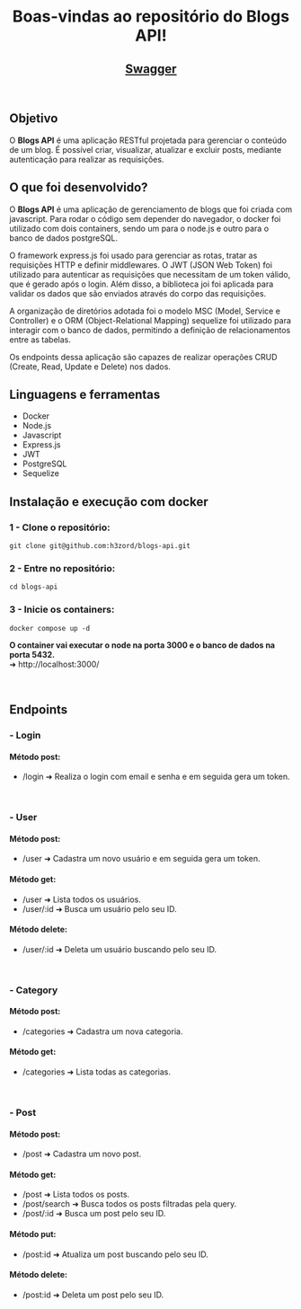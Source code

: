 <h1 align="center">Boas-vindas ao repositório do Blogs API!</h1>

<h2 align="center">
  <a href="https://blogs-api.up.railway.app/doc" target="_blank">
    Swagger
  </a>
</h2>
<br/>

## Objetivo

O <strong>Blogs API</strong> é uma aplicação RESTful projetada para gerenciar o conteúdo de um blog. É possível criar, visualizar, atualizar e excluir posts, mediante autenticação para realizar as requisições.

## O que foi desenvolvido?

O <strong>Blogs API</strong> é uma aplicação de gerenciamento de blogs que foi criada com javascript. Para rodar o código sem depender do navegador, o docker foi utilizado com dois containers, sendo um para o node.js e outro para o banco de dados postgreSQL.

O framework express.js foi usado para gerenciar as rotas, tratar as requisições HTTP e definir middlewares. O JWT (JSON Web Token) foi utilizado para autenticar as requisições que necessitam de um token válido, que é gerado após o login. Além disso, a biblioteca joi foi aplicada para validar os dados que são enviados através do corpo das requisições.

A organização de diretórios adotada foi o modelo MSC (Model, Service e Controller) e o ORM (Object-Relational Mapping) sequelize foi utilizado para interagir com o banco de dados, permitindo a definição de relacionamentos entre as tabelas.

Os endpoints dessa aplicação são capazes de realizar operações CRUD (Create, Read, Update e Delete) nos dados.

## Linguagens e ferramentas
- Docker
- Node.js
- Javascript
- Express.js
- JWT
- PostgreSQL
- Sequelize

## Instalação e execução com docker

### 1 - Clone o repositório:
```
git clone git@github.com:h3zord/blogs-api.git
```

### 2 - Entre no repositório:
```
cd blogs-api
```

### 3 - Inicie os containers:
```
docker compose up -d
```

<strong>O container vai executar o node na porta 3000 e o banco de dados na porta 5432.</strong>
<br/>
➜ http://localhost:3000/

<br/>

## Endpoints

### - Login
#### Método post:
- /login ➜ Realiza o login com email e senha e em seguida gera um token.

<br/>

### - User
#### Método post:
- /user ➜ Cadastra um novo usuário e em seguida gera um token.

#### Método get:
- /user ➜ Lista todos os usuários.
- /user/:id ➜ Busca um usuário pelo seu ID.

#### Método delete:
- /user/:id ➜ Deleta um usuário buscando pelo seu ID.

<br/>

### - Category
#### Método post:
- /categories ➜ Cadastra um nova categoria.

#### Método get:
- /categories ➜ Lista todas as categorias.

<br/>

### - Post
#### Método post:
- /post ➜ Cadastra um novo post.

#### Método get:
- /post ➜ Lista todos os posts.
- /post/search ➜ Busca todos os posts filtradas pela query.
- /post/:id ➜ Busca um post pelo seu ID.

#### Método put:
- /post:id ➜ Atualiza um post buscando pelo seu ID.

#### Método delete:
- /post:id ➜ Deleta um post pelo seu ID.
